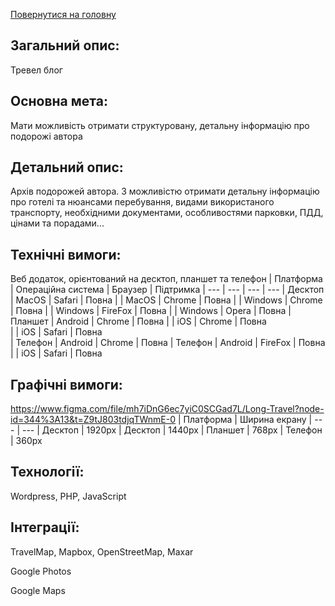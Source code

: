 [Повернутися на головну](https://github.com/scholokov/long-travel-2/blob/main/Requirements/Requirements.md) 

## Загальний опис:

Тревел блог

## Основна мета:

Мати можливість отримати структуровану, детальну інформацію про подорожі автора

## Детальний опис:
Архів подорожей автора. З можливістю отримати детальну інформацію про готелі та нюансами  перебування, видами використаного транспорту, необхідними документами, особливостями парковки, ПДД, цінами та порадами...


## Технічні вимоги:
Веб додаток, орієнтований на десктоп, планшет та телефон
| Платформа | Операційна система | Браузер | Підтримка 
| ---       | ---                | ---     | ---
| Десктоп   | MacOS              | Safari  | Повна
|           | MacOS              | Chrome  | Повна
|           | Windows            | Chrome  | Повна
|           | Windows            | FireFox | Повна
|           | Windows            | Opera   | Повна
| Планшет   | Android            | Chrome  | Повна
|           | iOS                | Chrome  | Повна       
|           | iOS                | Safari  | Повна   
| Телефон   | Android            | Chrome  | Повна
| Телефон   | Android            | FireFox | Повна
|           | iOS                | Safari  | Повна 

## Графічні вимоги:
https://www.figma.com/file/mh7iDnG6ec7yiC0SCGad7L/Long-Travel?node-id=344%3A13&t=Z9tJ803tdjqTWnmE-0
| Платформа | Ширина екрану
| ---       | ---
| Десктоп   | 1920px
| Десктоп   | 1440px 
| Планшет   | 768px
| Телефон   | 360px

## Технології:
Wordpress, PHP, JavaScript

## Інтеграції:
TravelMap, Mapbox, OpenStreetMap, Maxar

Google Photos

Google Maps